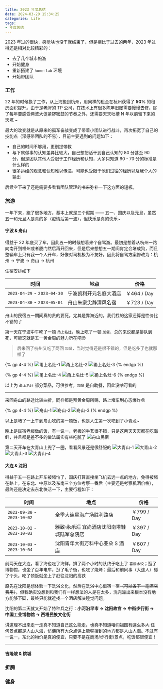 ```yaml
---
title: 2023 年度总结
date: 2024-03-20 15:34:25
categories: Life
tags:
- 年度总结
---
```


2023 年过的很快，感觉啥也没干就结束了，但是相比于过去的两年，2023 年过得还是相对比较精彩的：
- 去了几个城市旅游
- 开始健身
- 重新搭建了 `home-lab` 环境
- 开始带团队

<!--more-->
<style>
.page-post-detail .post-body .group-picture-column {
  float: none;
  margin-top: 5px;
  // width: auto ;
  img { margin: 0 auto;  width: 100% ; }
}
.fancybox {
    display: inline-block;
}
</style>

### 工作
22 年的时候换了工作，从上海搬到杭州，用同样的租金在杭州获得了 **50%** 的租房面积提升。由于是老牌的 TP 公司，在技术上有很多陈年旧账需要慢慢去修，除了每年要感受两波大促紧锣密鼓的节奏之外，还需要天天吐槽 N 年以前留下来的天坑 ~

最大的改变就是从原来的孤军奋战变成了带着小团队进行战斗，再次拓宽了自己的技能点（深感带团队的不易），目前主要遇到的问题如下：
 - 自己的时间不够用，更别提带教
 - 与下属做事的认知差异比较大，自己想把活干到自己认知的 80 分甚至 90 分，但是团队其他人受限于工作经历和认知，大多只知道 60 - 70 分的标准是什么样的
 - 很多运维的观念和认知难以传递，可能也受限于他们过往的经历以及我个人的输出

后续空下来了还是需要多看看团队管理的书来弥补一下这方面的短板。

### 旅游
一年下来，跑了很多地方，基本上就是三个假期 —— 五一、国庆以及元旦，虽然五一和元旦人是真的多（疫情后第一波），但快乐是真的快乐~

#### 宁波 & 舟山
得益于 22 年底买了车，因此五一的时候想着来个自驾游。最初是想着从杭州一路向南开到福州或者厦门然后再开回来，但是后来想想五一期间肯定会堵成狗，而且整辆车上只有我一个人开车，好像对司机极为不友好，因此将自驾方案修改为：杭州 $\rightarrow$ 宁波 $\rightarrow$ 舟山 $\rightarrow$ 杭州

住宿安排如下

|时间|地点|价格|
|---|---|---|
|`2023-04-29` - `2023-04-30`|宁波凯利开元名庭大酒店|￥464 / Day|
|`2023-04-30` - `2023-05-01`|舟山朱家尖静清风名宿|￥723 / Day|

舟山的民宿五一期间真的贵的要死，尤其是靠海近的，我们找的这家还算是性价比不错的了

第一天在宁波中午吃了一顿 `甬上名灶`，晚上吃了一顿 `加餐`，总的来说都是排队到死，可能这就是五一黄金周的魅力所在吧😒

> 后来回了杭州又吃了两回 `加餐`，当时觉得还是很不错的，但是吃多了也就那样了

{% gp 4-4 %}
![甬上名灶-1](https://skyhive-blog-1252738260.cos.ap-shanghai.myqcloud.com/pic/%E7%94%AC%E4%B8%8A%E5%90%8D%E7%81%B6-1.jpg)
![甬上名灶-2](https://skyhive-blog-1252738260.cos.ap-shanghai.myqcloud.com/pic/%E7%94%AC%E4%B8%8A%E5%90%8D%E7%81%B6-2.jpg)
![甬上名灶-3](https://skyhive-blog-1252738260.cos.ap-shanghai.myqcloud.com/pic/%E7%94%AC%E4%B8%8A%E5%90%8D%E7%81%B6-3.jpg)
{% endgp %}

{% gp 4-4 %}
![甬上名灶-4](https://skyhive-blog-1252738260.cos.ap-shanghai.myqcloud.com/pic/%E7%94%AC%E4%B8%8A%E5%90%8D%E7%81%B6-4.jpg)
![甬上名灶-5](https://skyhive-blog-1252738260.cos.ap-shanghai.myqcloud.com/pic/%E7%94%AC%E4%B8%8A%E5%90%8D%E7%81%B6-5.jpg)
![甬上名灶-6](https://skyhive-blog-1252738260.cos.ap-shanghai.myqcloud.com/pic/%E7%94%AC%E4%B8%8A%E5%90%8D%E7%81%B6-6.jpg)
{% endgp %}


以上为 `甬上名灶` 部分菜品，可供参考，`加餐` 是自助餐，因此没啥可看的

---------------------------

来回舟山的路途比较曲折，同样都是拜黄金周所赐，路上堵车到心态爆炸😠

{% gp 4-4 %}
![舟山-1](https://skyhive-blog-1252738260.cos.ap-shanghai.myqcloud.com/pic/%E8%88%9F%E5%B1%B1-1.jpg)
![舟山-2](https://skyhive-blog-1252738260.cos.ap-shanghai.myqcloud.com/pic/%E8%88%9F%E5%B1%B1-2.jpg)
![舟山-3](https://skyhive-blog-1252738260.cos.ap-shanghai.myqcloud.com/pic/%E8%88%9F%E5%B1%B1-3.jpg)
{% endgp %}

以上是堵了一上午到舟山吃的第一顿饭，也是人生第一次吃到了小青龙~

晚上是民宿老板做的饭，有一说一，老板的手艺很不错，只是这两天天天都在吃海鲜，并且都是差不多的做法属实有些吃腻了
![舟山民宿](https://skyhive-blog-1252738260.cos.ap-shanghai.myqcloud.com/pic/%E6%B0%91%E5%AE%BF%E6%99%9A%E9%A4%90.jpg)

第二天开车在大青山上兜了一圈，看看风景还是很舒服的
![大青山-1](https://skyhive-blog-1252738260.cos.ap-shanghai.myqcloud.com/pic/%E5%A4%A7%E9%9D%92%E5%B1%B1-1.jpg)
![大青山-2](https://skyhive-blog-1252738260.cos.ap-shanghai.myqcloud.com/pic/%E5%A4%A7%E9%9D%92%E5%B1%B1-2.jpg)
![大青山-3](https://skyhive-blog-1252738260.cos.ap-shanghai.myqcloud.com/pic/%E5%A4%A7%E9%9D%92%E5%B1%B1-3.jpg)
![大青山-4](https://skyhive-blog-1252738260.cos.ap-shanghai.myqcloud.com/pic/%E5%A4%A7%E9%9D%92%E5%B1%B1-4.jpg)

#### 大连 & 沈阳
得益于五一在路上开车被堵怕了，国庆打算直接坐飞机去远一点的地方，免得被堵在路上。在东北、中原以及东南三个方位考察一番后（主要还是考察机酒价格），最终还是决定去东北快活一下，主要行程如下：


| 时间                        | 地点                   | 价格       |
| --------------------------- | ---------------------- | ---------- |
| `2023-09-30` - `2023-10-02` | 全季大连星海广场胜利路店	 | ￥799 / Day |
| `2023-10-02` - `2023-10-03` | ~~雅致·永乐汇~~ 宜尚酒店沈阳南塔鞋城陆军总院店  | ￥397 / Day |
| `2023-10-03` - `2023-10-04` | 沈阳青年大街万科中心亚朵 S 酒店	| ￥607 / Day |

前两天在大连，看了海也吃了海鲜，排了两个小时的队终于吃上了 `喜鼎水饺`；逛了博物馆，也坐了百年电车，逛了毛子街，也吃了烧烤；最后和前同事（大连人）碰了个头，吃了顿饭就坐上了赶往沈阳的高铁

原先在沈阳是想体验一下洗浴文化，然后在洗浴中心借宿一宿~~（可以省下一笔酒店费用）~~，但我确实没想到和我们有一样想法的人是在太多，洗完澡出来根本没有地方能够下脚，最终只能就近找一个酒店解决睡觉问题。

沈阳的第二天就又开始了特种兵之行：**小河沿早市 $\rightarrow$ 沈阳故宫 $\rightarrow$ 中街步行街 $\rightarrow$ 中国工业博物馆 $\rightarrow$ 西塔民族文化街**

讲道理不出来走一走真不知道自己这么能走，~~也真不知道咱们祖国有这么多人~~ 任何景点都是人山人海，仿佛所有大众点评上能够搜到的地方都是人山人海。不过有一说一，东北的物价是真的便宜，只要不是在商场/步行街/景点，吃饭都很便宜！

------------------------------


#### 吉隆坡 & 槟城


### 折腾


### 健身

